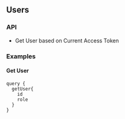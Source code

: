## Users

### API

- Get User based on Current Access Token

### Examples

#### Get User

```
query {
  getUser{
    id
    role
  }
}
```